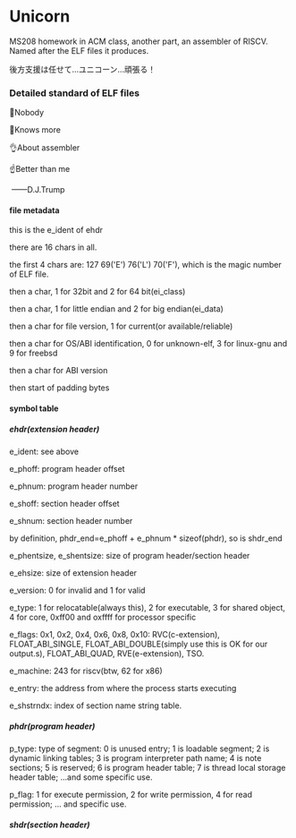 # Unicorn
MS208 homework in ACM class, another part, an assembler of RISCV. Named after the ELF files it produces. 

後方支援は任せて…ユニコーン…頑張る！

### Detailed standard of ELF files

🙌Nobody

👐Knows more

👌About assembler

☝Better than me

​			——D.J.Trump

#### file metadata

this is the e_ident of ehdr

there are 16 chars in all. 

the first 4 chars are: 127 69('E') 76('L') 70('F'), which is the magic number of ELF file. 

then a char, 1 for 32bit and 2 for 64 bit(ei_class)

then a char, 1 for little endian and 2 for big endian(ei_data)

then a char for file version, 1 for current(or available/reliable)

then a char for OS/ABI identification, 0 for unknown-elf, 3 for linux-gnu and 9 for freebsd

then a char for ABI version

then start of padding bytes

#### symbol table

##### ehdr(extension header)

e_ident: see above

e_phoff: program header offset

e_phnum: program header number

e_shoff: section header offset

e_shnum: section header number

by definition, phdr_end=e_phoff + e_phnum * sizeof(phdr), so is shdr_end

e_phentsize, e_shentsize: size of program header/section header

e_ehsize: size of extension header

e_version: 0 for invalid and 1 for valid

e_type: 1 for relocatable(always this), 2 for executable, 3 for shared object, 4 for core, 0xff00 and oxffff for processor specific

e_flags: 0x1, 0x2, 0x4, 0x6, 0x8, 0x10: RVC(c-extension), FLOAT_ABI_SINGLE, FLOAT_ABI_DOUBLE(simply use this is OK for our output.s), FLOAT_ABI_QUAD, RVE(e-extension), TSO. 

e_machine: 243 for riscv(btw, 62 for x86)

e_entry: the address from where the process starts executing

e_shstrndx: index of section name string table. 

##### phdr(program header)

p_type: type of segment: 0 is unused entry; 1 is loadable segment; 2 is dynamic linking tables; 3 is program interpreter path name; 4 is note sections; 5 is reserved; 6 is program header table; 7 is thread local storage header table; ...and some specific use. 

p_flag: 1 for execute permission, 2 for write permission, 4 for read permission; ... and specific use.

##### shdr(section header)